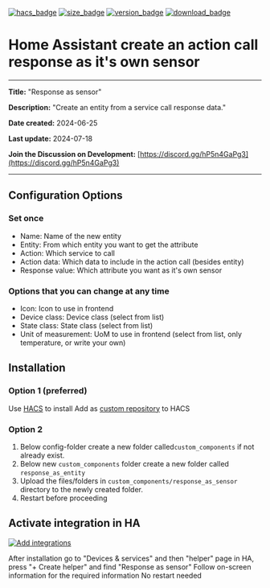[![hacs_badge](https://img.shields.io/badge/HACS-Custom-orange.svg?style=for-the-badge&cacheSeconds=3600)](https://github.com/hacs/integration)
[![size_badge](https://img.shields.io/github/repo-size/gjohansson-ST/response_as_sensor?style=for-the-badge&cacheSeconds=3600)](https://github.com/gjohansson-ST/response_as_sensor)
[![version_badge](https://img.shields.io/github/v/release/gjohansson-ST/response_as_sensor?label=Latest%20release&style=for-the-badge&cacheSeconds=3600)](https://github.com/gjohansson-ST/response_as_sensor/releases/latest)
[![download_badge](https://img.shields.io/github/downloads/gjohansson-ST/response_as_sensor/total?style=for-the-badge&cacheSeconds=3600)](https://github.com/gjohansson-ST/response_as_sensor/releases/latest)


# Home Assistant create an action call response as it's own sensor
---
**Title:** "Response as sensor"

**Description:** "Create an entity from a service call response data."

**Date created:** 2024-06-25

**Last update:** 2024-07-18

**Join the Discussion on Development:** [https://discord.gg/hP5n4GaPg3](https://discord.gg/hP5n4GaPg3)

---

## Configuration Options

### Set once

- Name: Name of the new entity
- Entity: From which entity you want to get the attribute
- Action: Which service to call
- Action data: Which data to include in the action call (besides entity)
- Response value: Which attribute you want as it's own sensor

### Options that you can change at any time

- Icon: Icon to use in frontend
- Device class: Device class (select from list)
- State class: State class (select from list)
- Unit of measurement: UoM to use in frontend (select from list, only temperature, or write your own)

## Installation

### Option 1 (preferred)

Use [HACS](https://hacs.xyz/) to install
Add as [custom repository](https://hacs.xyz/docs/faq/custom_repositories) to HACS

### Option 2

1. Below config-folder create a new folder called`custom_components` if not already exist.
2. Below new `custom_components` folder create a new folder called `response_as_entity`
3. Upload the files/folders in `custom_components/response_as_sensor` directory to the newly created folder.
4. Restart before proceeding

## Activate integration in HA

[![Add integrations](https://my.home-assistant.io/badges/config_flow_start.svg)](https://my.home-assistant.io/redirect/config_flow_start?domain=response_as_sensor)

After installation go to "Devices & services" and then "helper" page in HA, press "+ Create helper" and find "Response as sensor"
Follow on-screen information for the required information
No restart needed
